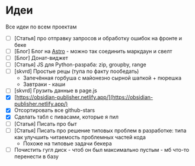 
# Идеи

Все идеи по всем проектам

- [ ] [Статья] про отправку запросов и обработку ошибок на фронте и беке
- [ ] [Блог] Блог на [Astro](https://astro.build/) - можно так соединить маркдаун и свелт
- [ ] [Блог] Донат-виджет
- [ ] [Статья] JS для Python-разраба: zip, groupby, range
- [ ] [skvrd] Простые рецы (тупа по факту пообедать)
	- Запечённая горбуша с майонезно сырной шапкой + пюрешка
	- Завтраки - каши
- [ ] [skvrd] Грузить данные в page.js
- [x] [https://obsidian-publisher.netlify.app/](https://obsidian-publisher.netlify.app/)
- [x] Отсортировать все github-stars
- [x] Сделать табл с пивасами, которые я пил
- [ ] [Статья] Писать про быт
- [ ] [Статья] Писать про решение типовых проблем в разработке: типа как улучшить читаемость проблемных частей кода
	- Похоже на типовые задачи бекера
- [ ] Почистить гугл диск - чтоб он был максимально пустым - мб что-то перенести в базу  